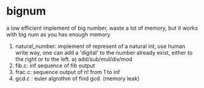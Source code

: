 # bignum
a low efficient implement of big number, waste a lot of memory, but it works with big num as you has enough memory


1. natural_number: implement of represent of a natural int,   use human write way, one can add a 'digital' to the number already exist, either to the right or to the left. 
   a) add/sub/mul/div/mod
2. fib.c: inf sequence of fib output
3. frac.c: sequence output of n! from 1 to inf
4. gcd.c : euler algrothm of find gcd. (memory leak)

